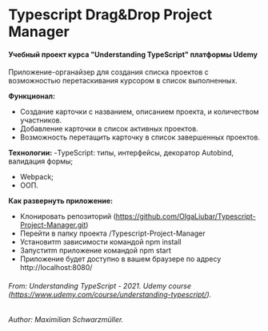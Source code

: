 # Typescript Drag&Drop Project Manager
#### Учебный проект курса "Understanding TypeScript" платформы Udemy

Приложение-органайзер для создания списка проектов с возможностью перетаскивания курсором в список выполненных.

**Функционал:**
- Создание карточки с названием, описанием проекта, и количеством участников.
- Добавление карточки в список активных проектов.
- Возможность перетащить карточку в список завершенных проектов.


**Технологии:** 
-TypeScript: типы, интерфейсы, декоратор Autobind, валидация формы;
- Webpack;
- ООП.

**Как развернуть приложение:**
* Клонировать репозиторий (https://github.com/OlgaLiubar/Typescript-Project-Manager.git)
* Перейти в папку проекта /Typescript-Project-Manager
* Установитm зависимости командой npm install
* Запуститm приложение командой npm start
* Приложение будет доступно в вашем браузере по адресу http://localhost:8080/

###### From: Understanding TypeScript - 2021. Udemy course (https://www.udemy.com/course/understanding-typescript/). 
###### Author: Maximilian Schwarzmüller.
